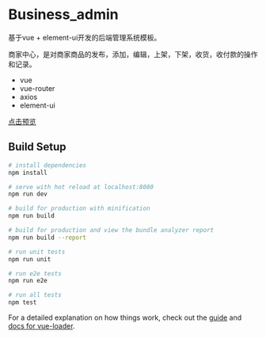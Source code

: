 # Business_admin

基于vue + element-ui开发的后端管理系统模板。

商家中心，是对商家商品的发布，添加，编辑，上架，下架，收货，收付款的操作和记录。

+ vue
+ vue-router
+ axios
+ element-ui

[点击预览](https://besswang.gith/html/index.html)

## Build Setup

``` bash
# install dependencies
npm install

# serve with hot reload at localhost:8080
npm run dev

# build for production with minification
npm run build

# build for production and view the bundle analyzer report
npm run build --report

# run unit tests
npm run unit

# run e2e tests
npm run e2e

# run all tests
npm test
```

For a detailed explanation on how things work, check out the [guide](http://vuejs-templates.github.io/webpack/) and [docs for vue-loader](http://vuejs.github.io/vue-loader).

